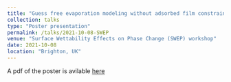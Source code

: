 ```yaml
---
title: "Guess free evaporation modeling without adsorbed film constraints"
collection: talks
type: "Poster presentation"
permalink: /talks/2021-10-08-SWEP
venue: "Surface Wettability Effects on Phase Change (SWEP) workshop"
date: 2021-10-08
location: "Brighton, UK"
---
```

A pdf of the poster is avilable [here](http://kishanbellur.github.io/files/Bellur_SWEP_poster_2021.pdf) 